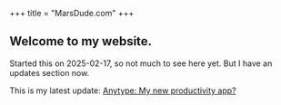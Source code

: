 +++
title = "MarsDude.com"
+++

## Welcome to my website.

Started this on 2025-02-17, so not much to see here yet. But I have an updates section now.

This is my latest update: [Anytype: My new productivity app?](/updates/2025/02-new-productivity-app-anytype/)
